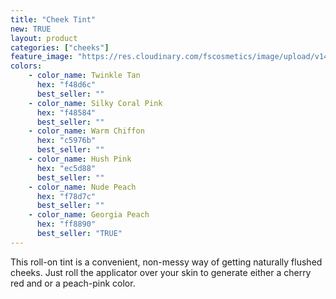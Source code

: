 ```yaml
---
title: "Cheek Tint"
new: TRUE
layout: product
categories: ["cheeks"]
feature_image: "https://res.cloudinary.com/fscosmetics/image/upload/v1468828214/products/cheekTint.jpg"
colors:
    - color_name: Twinkle Tan
      hex: "f48d6c"
      best_seller: ""
    - color_name: Silky Coral Pink
      hex: "f48584"
      best_seller: ""
    - color_name: Warm Chiffon
      hex: "c5976b"
      best_seller: ""
    - color_name: Hush Pink
      hex: "ec5d88"
      best_seller: ""
    - color_name: Nude Peach
      hex: "f78d7c"
      best_seller: ""
    - color_name: Georgia Peach
      hex: "ff8890"
      best_seller: "TRUE"
---
```

This roll-on tint is a convenient, non-messy way of getting naturally flushed cheeks. Just roll the applicator over your skin to generate either a cherry red and or a peach-pink color. 